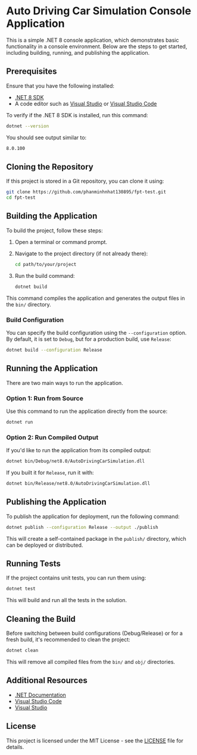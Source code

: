 # Auto Driving Car Simulation Console Application

This is a simple .NET 8 console application, which demonstrates basic functionality in a console environment. Below are the steps to get started, including building, running, and publishing the application.

## Prerequisites

Ensure that you have the following installed:

- [.NET 8 SDK](https://dotnet.microsoft.com/download/dotnet/8.0)
- A code editor such as [Visual Studio](https://visualstudio.microsoft.com/) or [Visual Studio Code](https://code.visualstudio.com/)

To verify if the .NET 8 SDK is installed, run this command:

```bash
dotnet --version
```

You should see output similar to:

```bash
8.0.100
```

## Cloning the Repository

If this project is stored in a Git repository, you can clone it using:

```bash
git clone https://github.com/phanminhnhat130895/fpt-test.git
cd fpt-test
```

## Building the Application

To build the project, follow these steps:

1. Open a terminal or command prompt.
2. Navigate to the project directory (if not already there):

   ```bash
   cd path/to/your/project
   ```

3. Run the build command:

   ```bash
   dotnet build
   ```

This command compiles the application and generates the output files in the `bin/` directory.

### Build Configuration

You can specify the build configuration using the `--configuration` option. By default, it is set to `Debug`, but for a production build, use `Release`:

```bash
dotnet build --configuration Release
```

## Running the Application

There are two main ways to run the application.

### Option 1: Run from Source

Use this command to run the application directly from the source:

```bash
dotnet run
```

### Option 2: Run Compiled Output

If you'd like to run the application from its compiled output:

```bash
dotnet bin/Debug/net8.0/AutoDrivingCarSimulation.dll
```

If you built it for `Release`, run it with:

```bash
dotnet bin/Release/net8.0/AutoDrivingCarSimulation.dll
```

## Publishing the Application

To publish the application for deployment, run the following command:

```bash
dotnet publish --configuration Release --output ./publish
```

This will create a self-contained package in the `publish/` directory, which can be deployed or distributed.

## Running Tests

If the project contains unit tests, you can run them using:

```bash
dotnet test
```

This will build and run all the tests in the solution.

## Cleaning the Build

Before switching between build configurations (Debug/Release) or for a fresh build, it's recommended to clean the project:

```bash
dotnet clean
```

This will remove all compiled files from the `bin/` and `obj/` directories.

## Additional Resources

- [.NET Documentation](https://learn.microsoft.com/en-us/dotnet/core/introduction)
- [Visual Studio Code](https://code.visualstudio.com/)
- [Visual Studio](https://visualstudio.microsoft.com/)

## License

This project is licensed under the MIT License - see the [LICENSE](LICENSE) file for details.
